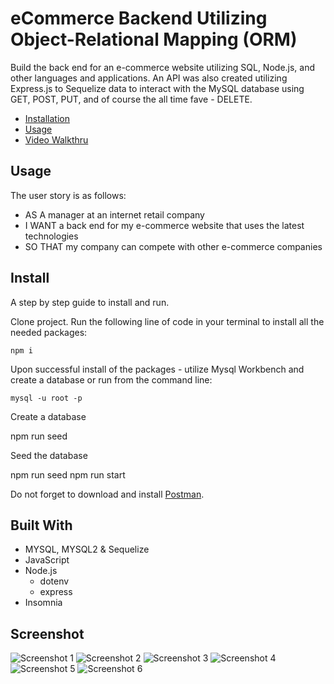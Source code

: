 # eCommerce Backend Utilizing Object-Relational Mapping (ORM)

Build the back end for an e-commerce website utilizing SQL, Node.js, and other languages and applications. An API was also created utilizing Express.js to Sequelize data to interact with the MySQL database using GET, POST, PUT, and of course the all time fave - DELETE.

- [Installation](https://github.com/maximosandoval/ecommerce-backend#install)
- [Usage](https://github.com/maximosandoval/ecommerce-backend#usage)
- [Video Walkthru](https://media.publit.io/file/DU/Module-13-walkthru.mp4)

## Usage

The user story is as follows:

- AS A manager at an internet retail company
- I WANT a back end for my e-commerce website that uses the latest technologies
- SO THAT my company can compete with other e-commerce companies

## Install

A step by step guide to install and run.

Clone project. Run the following line of code in your terminal to install all the needed packages:

    npm i

Upon successful install of the packages - utilize Mysql Workbench and create a database or run from the command line:

    mysql -u root -p

Create a database

npm run seed

Seed the database

npm run seed
npm run start

Do not forget to download and install [Postman](https://www.postman.com/downloads/).

## Built With

- MYSQL, MYSQL2 & Sequelize
- JavaScript
- Node.js
  - dotenv
  - express
- Insomnia

## Screenshot

![Screenshot 1](https://media.publit.io/file/DU/screenshot-13-1.png)
![Screenshot 2](https://media.publit.io/file/DU/screenshot-13-2.png)
![Screenshot 3](https://media.publit.io/file/DU/screenshot-13-3.png)
![Screenshot 4](https://media.publit.io/file/DU/screenshot-13-4.png)
![Screenshot 5](https://media.publit.io/file/DU/screenshot-13-5.png)
![Screenshot 6](https://media.publit.io/file/DU/screenshot-13-6.png)
